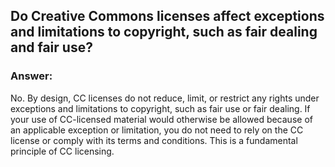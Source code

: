 ## Do Creative Commons licenses affect exceptions and limitations to copyright, such as fair dealing and fair use?

### Answer:

No. By design, CC licenses do not reduce, limit, or restrict any rights under exceptions and limitations to copyright, such as fair use or fair dealing. If your use of CC-licensed material would otherwise be allowed because of an applicable exception or limitation, you do not need to rely on the CC license or comply with its terms and conditions. This is a fundamental principle of CC licensing.
